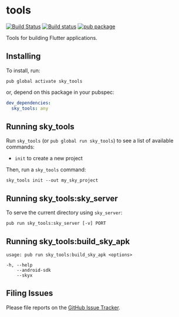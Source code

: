 # tools

[![Build Status](https://travis-ci.org/flutter/tools.svg)](https://travis-ci.org/flutter/tools)
[![Build status](https://ci.appveyor.com/api/projects/status/fpokp26jprqddfms/branch/master?svg=true)](https://ci.appveyor.com/project/devoncarew/tools/branch/master)
[![pub package](https://img.shields.io/pub/v/sky_tools.svg)](https://pub.dartlang.org/packages/sky_tools)

Tools for building Flutter applications.

## Installing

To install, run:

    pub global activate sky_tools

or, depend on this package in your pubspec:

```yaml
dev_dependencies:
  sky_tools: any
```

## Running sky_tools

Run `sky_tools` (or `pub global run sky_tools`) to see a list of available
commands:

- `init` to create a new project

Then, run a `sky_tools` command:

    sky_tools init --out my_sky_project

## Running sky_tools:sky_server

To serve the current directory using `sky_server`:

    pub run sky_tools:sky_server [-v] PORT

## Running sky_tools:build_sky_apk

```
usage: pub run sky_tools:build_sky_apk <options>

-h, --help
    --android-sdk
    --skyx
```

## Filing Issues

Please file reports on the
[GitHub Issue Tracker](https://github.com/flutter/tools/issues).
